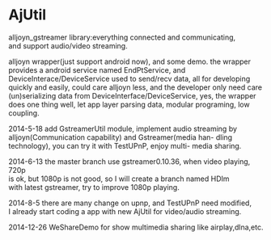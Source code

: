 AjUtil
======

alljoyn_gstreamer library:everything connected and communicating,   
and support audio/video streaming.  


alljoyn wrapper(just support android now), and some demo.
the wrapper provides a android service named EndPtService,
and DeviceInterace/DeviceService used to send/recv data,
all for developing quickly and easily, could care alljoyn
less, and the developer only need care (un)serializing data
from DeviceInterface/DeviceService, yes, the wrapper does 
one thing well, let app layer parsing data, modular programing,
low coupling.   

2014-5-18 add GstreamerUtil module, implement audio streaming
by alljoyn(Communication capability) and Gstreamer(media han-
dling technology), you can try it with TestUPnP, enjoy multi-
media sharing.    
   
2014-6-13 the master branch use gstreamer0.10.36, when video playing, 720p   
is ok, but 1080p is not good, so I will create a branch named HDIm   
with latest gstreamer, try to improve 1080p playing.   

2014-8-5 there are many change on upnp, and TestUPnP need modified,   
I already start coding a app with new AjUtil for video/audio streaming.

2014-12-26 WeShareDemo for show multimedia sharing like airplay,dlna,etc.
